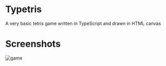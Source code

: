# Typetris
A very basic tetris game written in TypeScript and drawn in HTML canvas

# Screenshots

![game](screenshots/screenshot-1.png)
